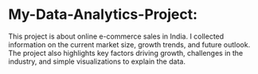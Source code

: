 # My-Data-Analytics-Project:
This project is about online e-commerce sales in India. I collected information on the current market size, growth trends, and future outlook. The project also highlights key factors driving growth, challenges in the industry, and simple visualizations to explain the data.
